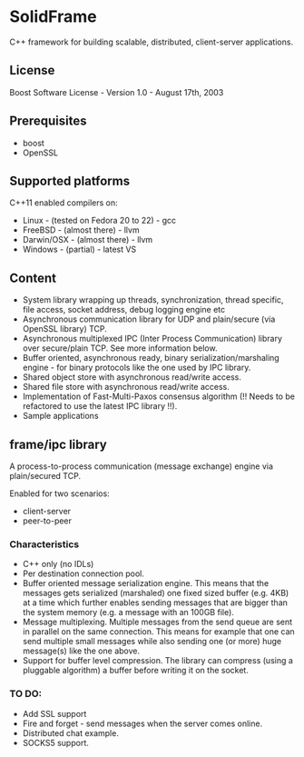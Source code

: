 # SolidFrame

C++ framework for building scalable, distributed, client-server applications.

## License

Boost Software License - Version 1.0 - August 17th, 2003

## Prerequisites

* boost
* OpenSSL

## Supported platforms

C++11 enabled compilers on:

* Linux - (tested on Fedora 20 to 22) - gcc
* FreeBSD - (almost there) - llvm
* Darwin/OSX - (almost there) - llvm
* Windows - (partial) - latest VS

## Content

* System library wrapping up threads, synchronization, thread specific, file access, socket address, debug logging engine etc
* Asynchronous communication library for UDP and plain/secure (via OpenSSL library) TCP.
* Asynchronous multiplexed IPC (Inter Process Communication) library over secure/plain TCP. See more information below.
* Buffer oriented, asynchronous ready, binary serialization/marshaling engine - for binary protocols like the one used by IPC library.
* Shared object store with asynchronous read/write access.
* Shared file store with asynchronous read/write access.
* Implementation of Fast-Multi-Paxos consensus algorithm (!! Needs to be refactored to use the latest IPC library !!).
* Sample applications
 
## frame/ipc library

A process-to-process communication (message exchange) engine via plain/secured TCP.

Enabled for two scenarios:
* client-server
* peer-to-peer

### Characteristics

* C++ only (no IDLs)
* Per destination connection pool.
* Buffer oriented message serialization engine. This means that the messages gets serialized (marshaled) one fixed sized buffer (e.g. 4KB) at a time which further enables sending messages that are bigger than the system memory (e.g. a message with an 100GB file).
* Message multiplexing. Multiple messages from the send queue are sent in parallel on the same connection. This means for example that one can send multiple small messages while also sending one (or more) huge message(s) like the one above.
* Support for buffer level compression. The library can compress (using a pluggable algorithm) a buffer before writing it on the socket.

### TO DO:

* Add SSL support
* Fire and forget - send messages when the server comes online.
* Distributed chat example.
* SOCKS5 support.
